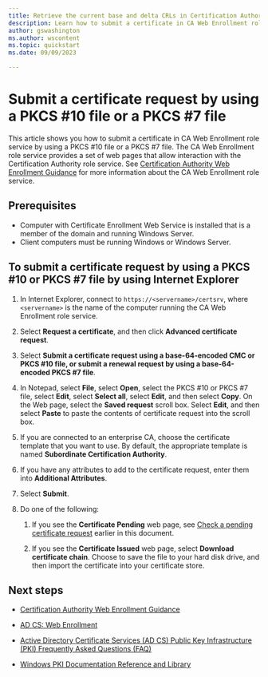 ```yaml
---
title: Retrieve the current base and delta CRLs in Certification Authority Web Enrollment role service
description: Learn how to submit a certificate in CA Web Enrollment role service by using a PKCS \#10 file or a PKCS \#7 file
author: gswashington
ms.author: wscontent
ms.topic: quickstart
ms.date: 09/09/2023

---
```


# Submit a certificate request by using a PKCS \#10 file or a PKCS \#7 file

This article shows you how to submit a certificate in CA Web Enrollment role service by using a PKCS \#10 file or a PKCS \#7 file. The CA Web Enrollment role service provides a set of web pages that allow interaction with the Certification Authority role service. See [Certification Authority Web Enrollment Guidance](/certification-authority-role.md) for more information about the CA Web Enrollment role service.

## Prerequisites

- Computer with Certificate Enrollment Web Service is installed that is a member of the domain and running Windows Server.
- Client computers must be running Windows or Windows Server.

## To submit a certificate request by using a PKCS \#10 or PKCS \#7 file by using Internet Explorer

1. In Internet Explorer, connect to `https://<servername>/certsrv`, where `<servername>` is the name of the computer running the CA Web Enrollment role service.

1. Select **Request a certificate**, and then click **Advanced certificate request**.

1. Select **Submit a certificate request using a base-64-encoded CMC or PKCS \#10 file, or submit a renewal request by using a base-64-encoded PKCS \#7 file**.

1. In Notepad, select **File**, select **Open**, select the PKCS \#10 or PKCS \#7 file, select **Edit**, select **Select all**, select **Edit**, and then select **Copy**. On the Web page, select the **Saved request** scroll box. Select **Edit**, and then select **Paste** to paste the contents of certificate request into the scroll box.

1. If you are connected to an enterprise CA, choose the certificate template that you want to use. By default, the appropriate template is named **Subordinate Certification Authority**.

1. If you have any attributes to add to the certificate request, enter them into **Additional Attributes**.

1. Select **Submit**.

1. Do one of the following:

    1. If you see the **Certificate Pending** web page, see [Check a pending certificate request]() earlier in this document.

    1. If you see the **Certificate Issued** web page, select **Download certificate chain**. Choose to save the file to your hard disk drive, and then import the certificate into your certificate store.

## Next steps

- [Certification Authority Web Enrollment Guidance](/certification-authority-role.md)

- [AD CS: Web Enrollment](https://technet.microsoft.com/library/cc732517.aspx)

- [Active Directory Certificate Services (AD CS) Public Key Infrastructure (PKI) Frequently Asked Questions (FAQ)](https://aka.ms/adcsfaq)

- [Windows PKI Documentation Reference and Library](https://social.technet.microsoft.com/wiki/contents/articles/987.windows-pki-documentation-reference-and-library.aspx)